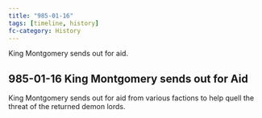```yaml
---
title: "985-01-16"
tags: [timeline, history]
fc-category: History
---
```

<span class='ob-timelines'
	data-date='985-01-16-00'
	data-title='History'
	data-class='orange'> King Montgomery sends out for aid.</span>
## 985-01-16 King Montgomery sends out for Aid
King Montgomery sends out for aid from various factions to help quell the threat of the returned demon lords.

